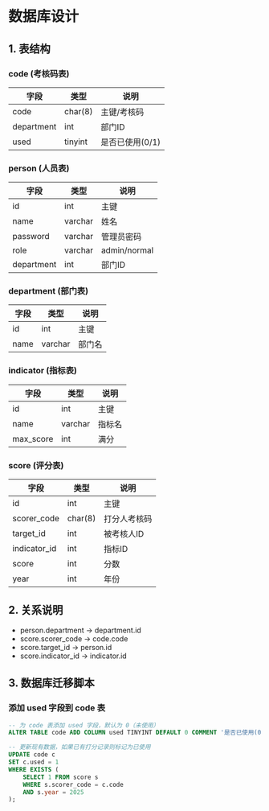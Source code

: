 # 数据库设计

## 1. 表结构

### code (考核码表)
| 字段         | 类型      | 说明         |
| ------------ | --------- | ------------|
| code         | char(8)   | 主键/考核码      |
| department   | int       | 部门ID      |
| used         | tinyint   | 是否已使用(0/1) |

### person (人员表)
| 字段         | 类型      | 说明         |
| ------------ | --------- | ------------|
| id           | int       | 主键        |
| name         | varchar   | 姓名        |
| password     | varchar   | 管理员密码  |
| role         | varchar   | admin/normal|
| department   | int       | 部门ID      |

### department (部门表)
| 字段 | 类型    | 说明   |
| ---- | ------- | ------ |
| id   | int     | 主键   |
| name | varchar | 部门名 |

### indicator (指标表)
| 字段      | 类型    | 说明   |
| --------- | ------- | ------ |
| id        | int     | 主键   |
| name      | varchar | 指标名 |
| max_score | int     | 满分   |

### score (评分表)
| 字段         | 类型    | 说明         |
| ------------ | ------- | ------------|
| id           | int     | 主键        |
| scorer_code  | char(8) | 打分人考核码|
| target_id    | int     | 被考核人ID  |
| indicator_id | int     | 指标ID      |
| score        | int     | 分数        |
| year         | int     | 年份        |

## 2. 关系说明
- person.department → department.id
- score.scorer_code → code.code
- score.target_id → person.id
- score.indicator_id → indicator.id

## 3. 数据库迁移脚本

### 添加 used 字段到 code 表
```sql
-- 为 code 表添加 used 字段，默认为 0（未使用）
ALTER TABLE code ADD COLUMN used TINYINT DEFAULT 0 COMMENT '是否已使用(0/1)';

-- 更新现有数据，如果已有打分记录则标记为已使用
UPDATE code c 
SET c.used = 1 
WHERE EXISTS (
    SELECT 1 FROM score s 
    WHERE s.scorer_code = c.code 
    AND s.year = 2025
);
``` 